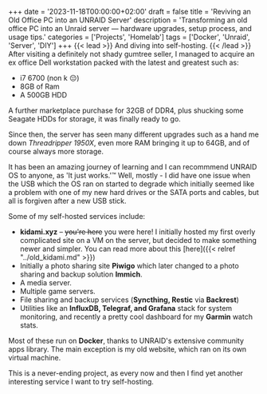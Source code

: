 +++
date = '2023-11-18T00:00:00+02:00'
draft = false
title = 'Reviving an Old Office PC into an UNRAID Server'
description = 'Transforming an old office PC into an Unraid server — hardware upgrades, setup process, and usage tips.'
categories = ['Projects', 'Homelab']
tags = ['Docker', 'Unraid', 'Server', 'DIY']
+++
{{< lead >}}
And diving into self-hosting.
{{< /lead >}}
After visiting a definitely not shady gumtree seller, I managed to acquire an ex office Dell workstation packed with the latest and greatest such as:
- i7 6700 (non k 😔)
- 8GB of Ram
- A 500GB HDD

A further marketplace purchase for 32GB of DDR4, plus shucking some Seagate HDDs for storage, it was finally ready to go.

Since then, the server has seen many different upgrades such as a hand me down *Threadripper 1950X*, even more RAM bringing it up to 64GB, and of course always more storage.

It has been an amazing journey of learning and I can recommmend UNRAID OS to anyone, as 'It just works.':tm: Well, mostly - I did have one issue when the USB which the OS ran on started to degrade which initially seemed like a problem with one of my new hard drives or the SATA ports and cables, but all is forgiven after a new USB stick.

Some of my self-hosted services include:

- **kidami.xyz** – ~~you're here~~ you were here! I initially hosted my first overly complicated site on a VM on the server, but decided to make something newer and simpler. You can read more about this [here]({{< relref "../old_kidami.md" >}})
- Initially a photo sharing site **Piwigo** which later changed to a photo sharing and backup solution **Immich**.
- A media server.
- Multiple game servers.
- File sharing and backup services (**Syncthing, Restic** via **Backrest**)
- Utilities like an **InfluxDB, Telegraf, and Grafana** stack for system monitoring, and recently a pretty cool dashboard for my **Garmin** watch stats.

Most of these run on **Docker**, thanks to UNRAID's extensive community apps library. The main exception is my old website, which ran on its own virtual machine.

This is a never-ending project, as every now and then I find yet another interesting service I want to try self-hosting.